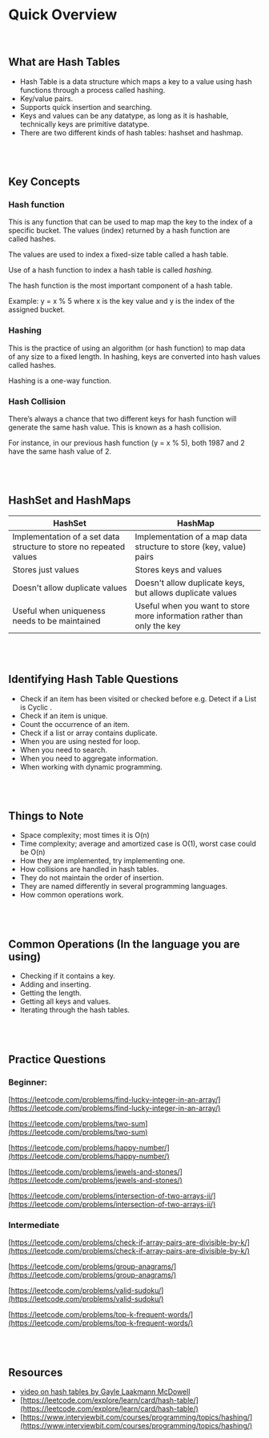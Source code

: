 

# Quick Overview

<br>

## What are Hash Tables

- Hash Table is a data structure which maps a key to a value using hash functions through a process called hashing.
- Key/value pairs.
- Supports quick insertion and searching.
- Keys and values can be any datatype, as long as it is hashable, technically keys are primitive datatype.
- There are two different kinds of hash tables: hashset and hashmap.

<br>
<br>

## Key Concepts

### **Hash function**

This is any function that can be used to map map the key to the index of a specific bucket. The values (index) returned by a hash function are called hashes. 

The values are used to index a fixed-size table called a hash table. 

Use of a hash function to index a hash table is called *hashing.*

The hash function is the most important component of a hash table. 

Example: y = x % 5
where x is the key value and y is the index of the assigned bucket.

### Hashing

This is the practice of using an algorithm (or hash function) to map data of any size to a fixed length. 
In hashing, keys are converted into hash values called hashes.

Hashing is a one-way function.

### Hash Collision

There’s always a chance that two different keys for hash function will generate the same hash value. This is known as a hash collision.

For instance, in our previous hash function (y = x % 5), both 1987 and 2 have the same hash value of 2.

<br>
<br>

## HashSet and HashMaps

| HashSet | HashMap |
| --- | --- |
| Implementation of a set data structure to store no repeated values | Implementation of a map data structure to store (key, value) pairs |
| Stores just values | Stores keys and values |
| Doesn't allow duplicate values | Doesn't allow duplicate keys, but allows duplicate values |
| Useful when uniqueness needs to be maintained  | Useful when you want to store more information rather than only the key |

<br>
<br>

## Identifying Hash Table Questions

- Check if an item has been visited or checked before e.g. Detect if a List is Cyclic .
- Check if an item is unique.
- Count the occurrence of an item.
- Check if a list or array contains duplicate.
- When you are using nested for loop.
- When you need to search.
- When you need to aggregate information.
- When working with dynamic programming.

<br>
<br>

## Things to Note

- Space complexity; most times it is O(n)
- Time complexity; average and amortized case is O(1), worst case could be O(n)
- How they are implemented, try implementing one.
- How collisions are handled in hash tables.
- They do not maintain the order of insertion.
- They are named differently in several programming languages.
- How common operations work.

<br>
<br>

## Common Operations (In the language you are using)

- Checking if it contains a key.
- Adding and inserting.
- Getting the length.
- Getting all keys and values.
- Iterating through the hash tables.

<br>
<br>

## Practice Questions

### Beginner:

[https://leetcode.com/problems/find-lucky-integer-in-an-array/](https://leetcode.com/problems/find-lucky-integer-in-an-array/)

[https://leetcode.com/problems/two-sum](https://leetcode.com/problems/two-sum)

[https://leetcode.com/problems/happy-number/](https://leetcode.com/problems/happy-number/)

[https://leetcode.com/problems/jewels-and-stones/](https://leetcode.com/problems/jewels-and-stones/)

[https://leetcode.com/problems/intersection-of-two-arrays-ii/](https://leetcode.com/problems/intersection-of-two-arrays-ii/)

### Intermediate

[https://leetcode.com/problems/check-if-array-pairs-are-divisible-by-k/](https://leetcode.com/problems/check-if-array-pairs-are-divisible-by-k/)

[https://leetcode.com/problems/group-anagrams/](https://leetcode.com/problems/group-anagrams/)

[https://leetcode.com/problems/valid-sudoku/](https://leetcode.com/problems/valid-sudoku/)

[https://leetcode.com/problems/top-k-frequent-words/](https://leetcode.com/problems/top-k-frequent-words/)

<br>
<br>

## Resources

- [video on hash tables by Gayle Laakmann McDowell](https://youtu.be/shs0KM3wKv8)
- [https://leetcode.com/explore/learn/card/hash-table/](https://leetcode.com/explore/learn/card/hash-table/)
- [https://www.interviewbit.com/courses/programming/topics/hashing/](https://www.interviewbit.com/courses/programming/topics/hashing/)
